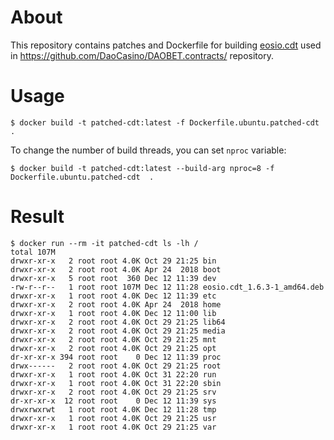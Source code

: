 # About

This repository contains patches and Dockerfile for building [eosio.cdt](https://github.com/EOSIO/eosio.cdt)
used in https://github.com/DaoCasino/DAOBET.contracts/ repository.

# Usage

```
$ docker build -t patched-cdt:latest -f Dockerfile.ubuntu.patched-cdt  .
```

To change the number of build threads, you can set `nproc` variable:

```
$ docker build -t patched-cdt:latest --build-arg nproc=8 -f Dockerfile.ubuntu.patched-cdt  .
```

# Result

```
$ docker run --rm -it patched-cdt ls -lh /
total 107M
drwxr-xr-x   2 root root 4.0K Oct 29 21:25 bin
drwxr-xr-x   2 root root 4.0K Apr 24  2018 boot
drwxr-xr-x   5 root root  360 Dec 12 11:39 dev
-rw-r--r--   1 root root 107M Dec 12 11:28 eosio.cdt_1.6.3-1_amd64.deb
drwxr-xr-x   1 root root 4.0K Dec 12 11:39 etc
drwxr-xr-x   2 root root 4.0K Apr 24  2018 home
drwxr-xr-x   1 root root 4.0K Dec 12 11:00 lib
drwxr-xr-x   2 root root 4.0K Oct 29 21:25 lib64
drwxr-xr-x   2 root root 4.0K Oct 29 21:25 media
drwxr-xr-x   2 root root 4.0K Oct 29 21:25 mnt
drwxr-xr-x   2 root root 4.0K Oct 29 21:25 opt
dr-xr-xr-x 394 root root    0 Dec 12 11:39 proc
drwx------   2 root root 4.0K Oct 29 21:25 root
drwxr-xr-x   1 root root 4.0K Oct 31 22:20 run
drwxr-xr-x   1 root root 4.0K Oct 31 22:20 sbin
drwxr-xr-x   2 root root 4.0K Oct 29 21:25 srv
dr-xr-xr-x  12 root root    0 Dec 12 11:39 sys
drwxrwxrwt   1 root root 4.0K Dec 12 11:28 tmp
drwxr-xr-x   1 root root 4.0K Oct 29 21:25 usr
drwxr-xr-x   1 root root 4.0K Oct 29 21:25 var
```
